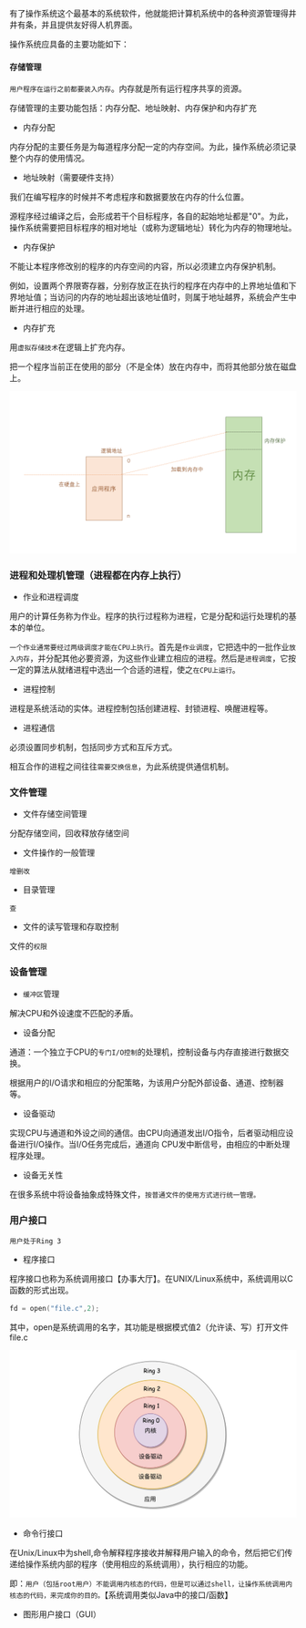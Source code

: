 有了操作系统这个最基本的系统软件，他就能把计算机系统中的各种资源管理得井井有条，并且提供友好得人机界面。

操作系统应具备的主要功能如下：

#### 存储管理

`用户程序在运行之前都要装入内存`。内存就是所有运行程序共享的资源。

存储管理的主要功能包括：内存分配、地址映射、内存保护和内存扩充

- 内存分配

内存分配的主要任务是为每道程序分配一定的内存空间。为此，操作系统必须记录整个内存的使用情况。

- 地址映射（需要硬件支持）

我们在编写程序的时候并不考虑程序和数据要放在内存的什么位置。

源程序经过编译之后，会形成若干个目标程序，各自的起始地址都是"0"。为此，操作系统需要把目标程序的相对地址（或称为逻辑地址）转化为内存的物理地址。

- 内存保护

不能让本程序修改别的程序的内存空间的内容，所以必须建立内存保护机制。

例如，设置两个界限寄存器，分别存放正在执行的程序在内存中的上界地址值和下界地址值；当访问的内存的地址超出该地址值时，则属于地址越界，系统会产生中断并进行相应的处理。

- 内存扩充

用`虚拟存储技术`在逻辑上扩充内存。

把一个程序当前正在使用的部分（不是全体）放在内存中，而将其他部分放在磁盘上。

![内存管理](../../_img/内存管理1.png)

### 进程和处理机管理（进程都在内存上执行）

- 作业和进程调度

用户的计算任务称为作业。程序的执行过程称为进程，它是分配和运行处理机的基本的单位。

`一个作业通常要经过两级调度才能在CPU上执行`。首先是`作业调度`，它把选中的一批作业`放入内存`，并分配其他必要资源，为这些作业建立相应的进程。然后是`进程调度`，它按一定的算法从就绪进程中选出一个合适的进程，使之`在CPU上运行`。

- 进程控制

进程是系统活动的实体。进程控制包括创建进程、封锁进程、唤醒进程等。

- 进程通信

必须设置同步机制，包括同步方式和互斥方式。

相互合作的进程之间往往`需要交换信息`，为此系统提供通信机制。

### 文件管理

- 文件存储空间管理

分配存储空间，回收释放存储空间

- 文件操作的一般管理

`增删改`

- 目录管理

`查`

- 文件的读写管理和存取控制

文件的`权限`

### 设备管理

- `缓冲区`管理

解决CPU和外设速度不匹配的矛盾。

- 设备分配

通道：一个独立于CPU的`专门I/O控制`的处理机，控制设备与内存直接进行数据交换。

根据用户的I/O请求和相应的分配策略，为该用户分配外部设备、通道、控制器等。

- 设备驱动

实现CPU与通道和外设之间的通信。由CPU向通道发出I/O指令，后者驱动相应设备进行I/O操作。当I/O任务完成后，通道向 CPU发中断信号，由相应的中断处理程序处理。

- 设备无关性

在很多系统中将设备抽象成特殊文件，`按普通文件的使用方式进行统一管理。`

### 用户接口

`用户处于Ring 3`

- 程序接口

程序接口也称为系统调用接口【办事大厅】。在UNIX/Linux系统中，系统调用以C函数的形式出现。

```c
fd = open("file.c",2);
```

其中，open是系统调用的名字，其功能是根据模式值2（允许读、写）打开文件file.c

![Ring](../../_img/1.jpg)

- 命令行接口

在Unix/Linux中为shell,命令解释程序接收并解释用户输入的命令，然后把它们传递给操作系统内部的程序（使用相应的系统调用），执行相应的功能。

即：`用户（包括root用户）不能调用内核态的代码，但是可以通过shell，让操作系统调用内核态的代码，来完成你的目的。`【系统调用类似Java中的接口/函数】

- 图形用户接口（GUI）
